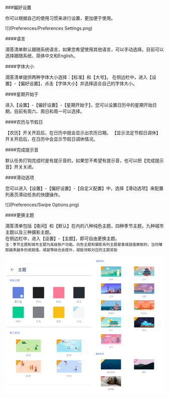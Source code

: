 ###偏好设置

你可以根据自己的使用习惯来进行设置，更加便于使用。

![](Preferences/Preferences Settings.png)

####语言

滴答清单默认跟随系统语言，如果您希望使用其他语言，可以手动选择。目前可以选择跟随系统、简体中文和English。

####字体大小

滴答清单提供两种字体大小选择：【标准】和【大号】。
在侧边栏中，进入【设置】-【偏好设置】，点击【字体大小】并选择适合自己的字体大小。

####星期开始于

进入【设置】-【偏好设置】-【星期开始于】，您可以设置日历中的星期开始日期，目前有周六、周日和周一可以选择。

####农历与节假日

【农历】开关开启后，在日历中就会显示出农历日期。
【显示法定节假日调休】开关开启后，在日历中会显示节假日调休情况。

####完成提示音

默认任务打钩完成时是有提示音的，如果您不希望有提示音，也可以把【完成提示音】开关关闭。

####滑动选项

您可以进入【设置】-【偏好设置】-【自定义配置】中，选择【滑动选项】来配置列表页滑动任务的快捷操作。

![](Preferences/Swipe Options.png)

####更换主题

滴答清单包括【夜间】和【默认】在内的八种纯色主题，四种季节主题，九种城市主题以及三种摄影主题。
<br>在侧边栏中，进入【设置】-【主题】，即可自由更换主题。
<br>`注：季节主题和城市主题为高级账户功能。白色主题和摄影系列主题是拿成就值换取的，当你赚取越来越多的成就值，成就等级也会提升，就能领取对应的主题奖励`

![](Preferences/Theme.png)
